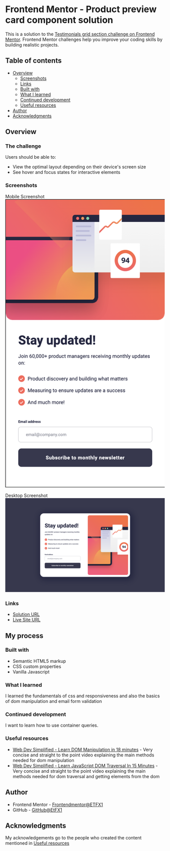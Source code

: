 # Frontend Mentor - Product preview card component solution

This is a solution to the [Testimonials grid section challenge on Frontend Mentor](https://www.frontendmentor.io/challenges/newsletter-signup-form-with-success-message-3FC1AZbNrv). Frontend Mentor challenges help you improve your coding skills by building realistic projects.

## Table of contents

-   [Overview](#overview)
    -   [Screenshots](#screenshots)
    -   [Links](#links)
    -   [Built with](#built-with)
    -   [What I learned](#what-i-learned)
    -   [Continued development](#continued-development)
    -   [Useful resources](#useful-resources)
-   [Author](#author)
-   [Acknowledgments](#acknowledgments)

## Overview

### The challenge

Users should be able to:

-   View the optimal layout depending on their device's screen size
-   See hover and focus states for interactive elements

### Screenshots

Mobile Screenshot
![](./solution-screenshots/mobile.png)

Desktop Screenshot
![](./solution-screenshots/desktop.png)

### Links

-   [Solution URL](https://github.com/EtFX1/Frontend-mentor-Newsletter-Signup)
-   [Live Site URL](https://etfx1.github.io/Frontend-mentor-Newsletter-Signup/)

## My process

### Built with

-   Semantic HTML5 markup
-   CSS custom properties
-   Vanilla Javascript

### What I learned

I learned the fundamentals of css and responsiveness and also the basics of dom manipulation and email form validation

### Continued development

I want to learn how to use container queries.

### Useful resources

-   [Web Dev Simplified - Learn DOM Manipulation in 18 minutes](https://www.youtube.com/watch?v=y17RuWkWdn8&pp=ygUWd2ViIGRldiBzaW1wbGlmaWVkIGRvbQ%3D%3D) - Very concise and straight to the point video explaining the main methods needed for dom manipulation
-   [Web Dev Simplified - Learn JavaScript DOM Traversal In 15 Minutes](https://www.youtube.com/watch?v=v7rSSy8CaYE) - Very concise and straight to the point video explaining the main methods needed for dom traversal and getting elements from the dom

## Author

-   Frontend Mentor - [Frontendmentor@ETFX1](https://www.frontendmentor.io/profile/yourusername)
-   GitHub - [GitHub@EtFX1](https://github.com/EtFX1)

## Acknowledgments

My acknowledgements go to the people who created the content mentioned in [Useful resources](#useful-resources)
